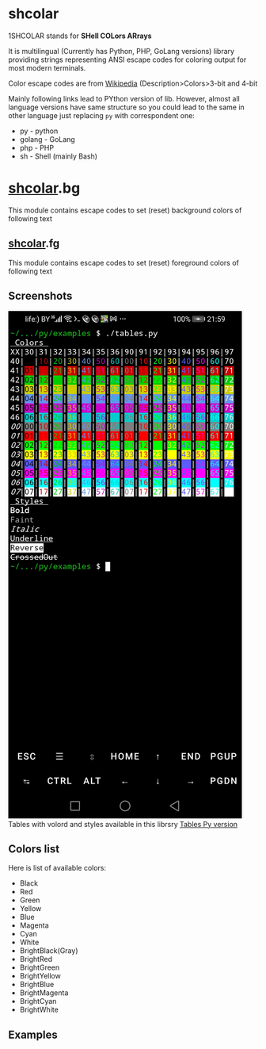 # shcolar

1SHCOLAR stands for **SHell COLors ARrays**

It is multilingual (Currently has Python, PHP, GoLang versions) library providing strings representing ANSI escape codes for coloring output for most modern terminals.

Color escape codes are from [Wikipedia](https://en.m.wikipedia.org/wiki/ANSI_escape_code#colors) (Description>Colors>3-bit and 4-bit

Mainly following links lead to PYthon version of lib. However, almost all language versions have same structure so you could lead to the same in other language just replacing `py` with correspondent one:
- py - python
- golang - GoLang
- php - PHP
- sh - Shell (mainly Bash)

# [shcolar](#shcolar).bg

This module contains escape codes to set (reset) background colors of following text



## [shcolar](#shcolar/fg).fg

This module contains escape codes to set (reset) foreground colors of following text






## Screenshots
![Tables on Phone](images/screens/0000_tables_phone.jpg)
Tables with volord and styles available in this librsry
[Tables Py version](py/examples/tables.py)



## Colors list
Here is list of available colors:
- Black
- Red
- Green
- Yellow
- Blue
- Magenta
- Cyan
- White
- BrightBlack(Gray)
- BrightRed
- BrightGreen
- BrightYellow
- BrightBlue
- BrightMagenta
- BrightCyan
- BrightWhite


## Examples